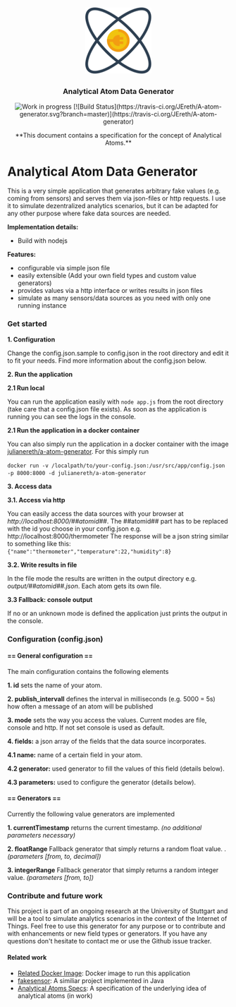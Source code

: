 <h1 align="center">
  <img width="150" src="https://raw.githubusercontent.com/JEreth/A-atom-meta-specs/master/figures/logo.svg?sanitize=true" alt="" />
</h1>

<h3 align="center">Analytical Atom Data Generator</h3>

<p align=center>
<img src="https://img.shields.io/badge/status-Work%20in%20progress-yellow.svg?style=flat-square" alt="Work in progress" /> [![Build Status](https://travis-ci.org/JEreth/A-atom-generator.svg?branch=master)](https://travis-ci.org/JEreth/A-atom-generator)
</p>

<p align="center">
**This document contains a specification for the concept of Analytical Atoms.**
</p>

# Analytical Atom Data Generator

This is a very simple application that generates arbitrary fake values (e.g. coming from sensors) and serves them via json-files or http requests. I use it to simulate dezentralized analytics scenarios, but it can be adapted for any other purpose where fake data sources are needed.

**Implementation details:**

* Build with nodejs

**Features:**

* configurable via simple json file
* easily extensible (Add your own field types and custom value generators)
* provides values via a http interface or writes results in json files
* simulate as many sensors/data sources as you need with only one running instance

### Get started

**1.  Configuration**

Change the config.json.sample to config.json in the root directory and edit it to fit your needs. Find more information about the config.json below.

**2.  Run the application**

**2.1 Run local**

You can run the application easily with `node app.js` from the root directory (take care that a config.json file exists).
As soon as the application is running you can see the logs in the console.

**2.1 Run the application in a docker container**

You can also simply run the application in a docker container with the image [julianereth/a-atom-generator](https://hub.docker.com/r/julianereth/a-atom-generator/). For this simply run

`docker run -v /localpath/to/your-config.json:/usr/src/app/config.json -p 8000:8000 -d julianereth/a-atom-generator`

**3. Access data**

**3.1. Access via http**

You can easily access the data sources with your browser at *http://localhost:8000/##atomid##*. The ##atomid## part has to be replaced with the id you choose in your config.json e.g. http://localhost:8000/thermometer
The response will be a json string similar to something like this:
`{"name":"thermometer","temperature":22,"humidity":8}`

**3.2. Write results in file**

In the file mode the results are written in the output directory e.g. *output/##atomid##.json*. Each atom gets its own file.

**3.3 Fallback: console output**

If no or an unknown mode is defined the application just prints the output in the console.

### Configuration (config.json)

#### == General configuration ==
The main configuration contains the following elements

**1. id** sets the name of your atom.

**2. publish_intervall** defines the interval in milliseconds (e.g. 5000 = 5s) how often a message of an atom will be published

**3. mode** sets the way you access the values. Current modes are file, console and http. If not set console is used as default.

**4. fields:** a json array of the fields that the data source incorporates.

**4.1 name:** name of a certain field in your atom.

**4.2 generator:** used generator to fill the values of this field (details below).

**4.3 parameters:** used to configure the generator (details below).

#### == Generators ==
Currently the following value generators are implemented

**1. currentTimestamp** returns the current timestamp. *(no additional parameters necessary)*

**2. floatRange** Fallback generator that simply returns a random float value. . *(parameters [from, to, decimal])*

**3. integerRange** Fallback generator that simply returns a random integer value. *(parameters [from, to])*


### Contribute and future work
This project is part of an ongoing research at the University of Stuttgart and will be a tool to simulate analytics scenarios in the context of the Internet of Things. Feel free to use this generator for any purpose or to contribute and with enhancements or new field types or generators.
If you have any questions don't hesitate to contact me or use the Github issue tracker.

#### Related work
- [Related Docker Image](https://hub.docker.com/r/julianereth/a-atom-generator/): Docker image to run this application
- [fakesensor](https://github.com/JEreth/fakesensor): A similiar project implemented in Java
- [Analytical Atoms Specs](https://github.com/JEreth/A-atom-meta-specs): A specification of the underlying idea of analytical atoms (in work)
